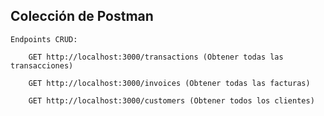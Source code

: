 ## Colección de Postman


    Endpoints CRUD:

        GET http://localhost:3000/transactions (Obtener todas las transacciones)

        GET http://localhost:3000/invoices (Obtener todas las facturas)

        GET http://localhost:3000/customers (Obtener todos los clientes)
